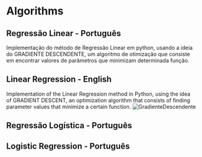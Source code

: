 # Algorithms 
## Regressão Linear - Português

Implementação do método de Regressão Linear em python, usando a ideia do GRADIENTE DESCENDENTE, um algoritmo de otimização que consiste em encontrar valores de parâmetros que minimizam determinada função. 

## Linear Regression - English
Implementation of the Linear Regression method in Python, using the idea of GRADIENT DESCENT, an optimization algorithm that consists of finding parameter values that minimize a certain function.
![GradienteDescendente](https://user-images.githubusercontent.com/130702330/232258727-f716e916-b2f6-46ad-b59a-d8ae4727736e.jpg)

## Regressão Logística - Português

## Logistic Regression - Português
